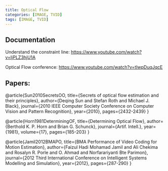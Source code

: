 ```yaml
---
title: Optical Flow
categories: [IMAGE, TVID]
tags: [IMAGE, TVID]
---
```


## Documentation
Understand the constraint line:
https://www.youtube.com/watch?v=IjPLZ3hjU1A

Optical Flow conference:
https://www.youtube.com/watch?v=tIwpDuqJqcE

## Papers:
@article{Sun2010SecretsOO,
      title={Secrets of optical flow estimation and their principles},
        author={Deqing Sun and Stefan Roth and Michael J. Black},
          journal={2010 IEEE Computer Society Conference on Computer Vision and
              Pattern Recognition},
            year={2010},
              pages={2432-2439}
}

@article{Horn1981DeterminingOF,
      title={Determining Optical Flow},
        author={Berthold K. P. Horn and Brian G. Schunck},
          journal={Artif. Intell.},
            year={1981},
              volume={17},
                pages={185-203}
}

@article{Jamil2012BMAPO,
      title={BMA Performance of Video Coding for Motion Estimation},
        author={Faizul Hadi Mohamad Jamil and Ali Chekima and Rosalyn R. Porle
            and O. Ahmad and Norfarariyanti Bte Parimon},
          journal={2012 Third International Conference on Intelligent Systems
              Modelling and Simulation},
            year={2012},
              pages={287-290}
}
